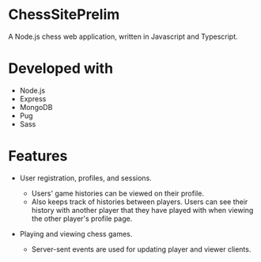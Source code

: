 # ChessSitePrelim
A Node.js chess web application, written in Javascript and Typescript.

# Developed with
- Node.js
- Express
- MongoDB
- Pug
- Sass

# Features
- User registration, profiles, and sessions.
  - Users' game histories can be viewed on their profile.
  - Also keeps track of histories between players. Users can see their history with another player that they have played with when viewing the other player's profile page.

- Playing and viewing chess games.
  - Server-sent events are used for updating player and viewer clients.
  
